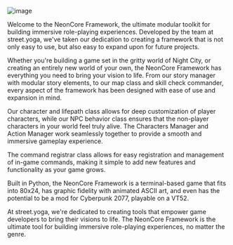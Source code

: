 ![image](https://user-images.githubusercontent.com/109377/211684849-7c9ffe0a-898c-4f84-bb96-642e179b29b2.jpeg)

Welcome to the NeonCore Framework, the ultimate modular toolkit for building immersive role-playing experiences. Developed by the team at street.yoga, we've taken our dedication to creating a framework that is not only easy to use, but also easy to expand upon for future projects.

Whether you're building a game set in the gritty world of Night City, or creating an entirely new world of your own, the NeonCore Framework has everything you need to bring your vision to life. From our story manager with modular story elements, to our map class and skill check commander, every aspect of the framework has been designed with ease of use and expansion in mind.

Our character and lifepath class allows for deep customization of player characters, while our NPC behavior class ensures that the non-player characters in your world feel truly alive. The Characters Manager and Action Manager work seamlessly together to provide a smooth and immersive gameplay experience.

The command registrar class allows for easy registration and management of in-game commands, making it simple to add new features and functionality as your game grows.

Built in Python, the NeonCore Framework is a terminal-based game that fits into 80x24, has graphic fidelity with animated ASCII art, and even has the potential to be a mod for Cyberpunk 2077, playable on a VT52.

At street.yoga, we're dedicated to creating tools that empower game developers to bring their visions to life. The NeonCore Framework is the ultimate tool for building immersive role-playing experiences, no matter the genre.

